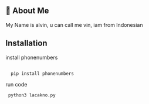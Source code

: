 



## 🚀 About Me
My Name is alvin, u can call me vin, iam from Indonesian


## Installation

install phonenumbers

```bash
  
  pip install phonenumbers
```
 run code
 ```bash
  python3 lacakno.py
```   
